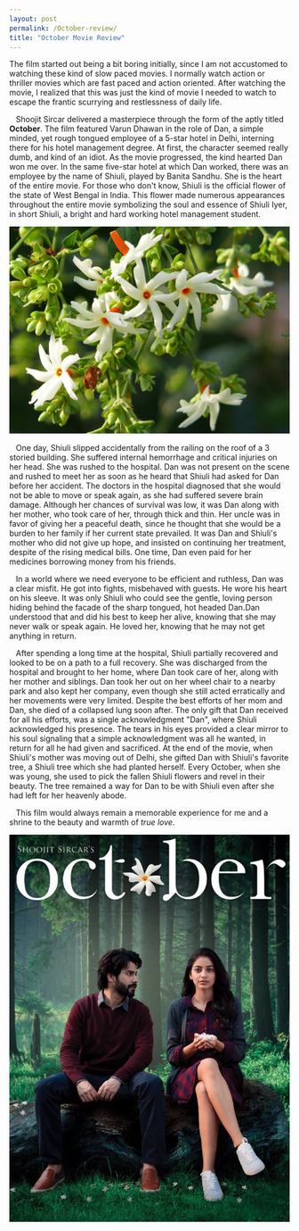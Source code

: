 ```yaml
---
layout: post
permalink: /October-review/
title: "October Movie Review"
---
```


The film started out being a bit boring initially, since I am not accustomed to watching these kind of slow paced movies. I normally watch action or thriller movies which are fast paced and action oriented. After watching the movie, I realized that this was just the kind of movie I needed to watch to escape the frantic scurrying and restlessness of daily life.

&nbsp;&nbsp;&nbsp;Shoojit Sircar delivered a masterpiece through the form of the aptly titled **October**. The film featured Varun Dhawan in the role of Dan, a simple minded, yet rough tongued employee of a 5-star hotel in Delhi, interning there for his hotel management degree. At first, the character seemed really dumb, and kind of an idiot. As the movie progressed, the kind hearted Dan won me over. In the same five-star hotel at which Dan worked, there was an employee by the name of Shiuli, played by Banita Sandhu. She is the heart of the entire movie. For those who don't know, Shiuli is the official flower of the state of West Bengal in India. This flower made numerous appearances throughout the entire movie symbolizing the soul and essence of Shiuli Iyer, in short Shiuli, a bright and hard working hotel management student. 

![shiuli-tree](/assets/shiuli_tree.jpeg)

&nbsp;&nbsp;&nbsp;One day, Shiuli slipped accidentally from the railing on the roof of a 3 storied building. She suffered internal hemorrhage and critical injuries on her head. She was rushed to the hospital. Dan was not present on the scene and rushed to meet her as soon as he heard that Shiuli had asked for Dan before her accident. The doctors in the hospital diagnosed that she would not be able to move or speak again, as she had suffered severe brain damage. Although her chances of survival was low, it was Dan along with her mother, who took care of her, through thick and thin. Her uncle was in favor of giving her a peaceful death, since he thought that she would be a burden to her family if her current state prevailed. It was Dan and Shiuli's mother who did not give up hope, and insisted on continuing her treatment, despite of the rising medical bills. One time, Dan even paid for her medicines borrowing money from his friends.

&nbsp;&nbsp;&nbsp;In a world where we need everyone to be efficient and ruthless, Dan was a clear misfit. He got into fights, misbehaved with guests. He wore his heart on his sleeve. It was only Shiuli who could see the gentle, loving person hiding behind the facade of the sharp tongued, hot headed Dan.Dan understood that and did his best to keep her alive, knowing that she may never walk or speak again. He loved her, knowing that he may not get anything in return.

&nbsp;&nbsp;&nbsp;After spending a long time at the hospital, Shiuli partially recovered and looked to be on a path to a full recovery. She was discharged from the hospital and brought to her home, where Dan took care of her, along with her mother and siblings. Dan took her out on her wheel chair to a nearby park and also kept her company, even though she still acted erratically and her movements were very limited. Despite the best efforts of her mom and Dan, she died of a collapsed lung soon after. The only gift that Dan received for all his efforts, was a single acknowledgment "Dan", where Shiuli acknowledged his presence. The tears in his eyes provided a clear mirror to his soul signaling that a simple acknowledgment was all he wanted, in return for all he had given and sacrificed. At the end of the movie, when Shiuli's mother was moving out of Delhi, she gifted Dan with Shiuli's favorite tree, a Shiuli tree which she had planted herself. Every October, when she was young, she used to pick the fallen Shiuli flowers and revel in their beauty. The tree remained a way for Dan to be with Shiuli even after she had left for her heavenly abode.

&nbsp;&nbsp;&nbsp;This film would always remain a memorable experience for me and a shrine to the beauty and warmth of *true love*.

![October-poster](/assets/October_movie.jpeg)
